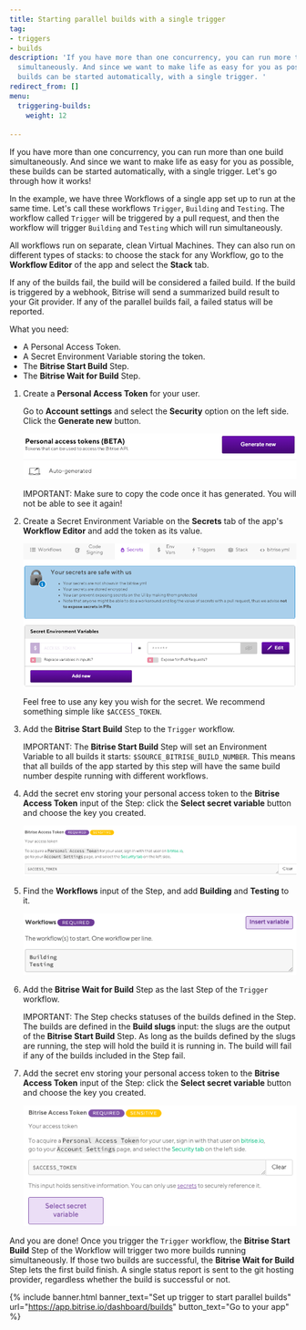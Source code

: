 ```yaml
---
title: Starting parallel builds with a single trigger
tag:
- triggers
- builds
description: 'If you have more than one concurrency, you can run more than one build
  simultaneously. And since we want to make life as easy for you as possible, these
  builds can be started automatically, with a single trigger. '
redirect_from: []
menu:
  triggering-builds:
    weight: 12

---
```

If you have more than one concurrency, you can run more than one build simultaneously. And since we want to make life as easy for you as possible, these builds can be started automatically, with a single trigger. Let's go through how it works!

In the example, we have three Workflows of a single app set up to run at the same time. Let's call these workflows `Trigger`, `Building` and `Testing`. The workflow called `Trigger` will be triggered by a pull request, and then the workflow will trigger `Building` and `Testing` which will run simultaneously.

All workflows run on separate, clean Virtual Machines. They can also run on different types of stacks: to choose the stack for any Workflow, go to the **Workflow Editor** of the app and select the **Stack** tab.

If any of the builds fail, the build will be considered a failed build. If the build is triggered by a webhook, Bitrise will send a summarized build result to your Git provider. If any of the parallel builds fail, a failed status will be reported.

What you need:

* A Personal Access Token.
* A Secret Environment Variable storing the token.
* The **Bitrise Start Build** Step.
* The **Bitrise Wait for Build** Step.

1. Create a **Personal Access Token** for your user.

   Go to **Account settings** and select the **Security** option on the left side. Click the **Generate new** button.

   ![](/img/generate-access-tokens.png)

   IMPORTANT: Make sure to copy the code once it has generated. You will not be able to see it again!
2. Create a Secret Environment Variable on the **Secrets** tab of the app's **Workflow Editor** and add the token as its value.

   ![](/img/access-token-secrets.png)

   Feel free to use any key you wish for the secret. We recommend something simple like `$ACCESS_TOKEN`.
3. Add the **Bitrise Start Build** Step to the `Trigger` workflow.

   IMPORTANT: The **Bitrise Start Build** Step will set an Environment Variable to all builds it starts: `$SOURCE_BITRISE_BUILD_NUMBER`. This means that all builds of the app started by this step will have the same build number despite running with different workflows.
4. Add the secret env storing your personal access token to the **Bitrise Access Token** input of the Step: click the **Select secret variable** button and choose the key you created.

   ![](/img/bitrise-access-token-step.png)
5. Find the **Workflows** input of the Step, and add **Building** and **Testing** to it.

   ![](/img/bitrise-start-build.png)
6. Add the **Bitrise Wait for Build** Step as the last Step of the `Trigger` workflow.

   IMPORTANT: The Step checks statuses of the builds defined in the Step. The builds are defined in the **Build slugs** input: the slugs are the output of the **Bitrise Start Build** Step. As long as the builds defined by the slugs are running, the step will hold the build it is running in. The build will fail if any of the builds included in the Step fail.
7. Add the secret env storing your personal access token to the **Bitrise Access Token** input of the Step: click the **Select secret variable** button and choose the key you created.

   ![](/img/access-token-select-secret-variable.png)

And you are done! Once you trigger the `Trigger` workflow, the **Bitrise Start Build** Step of the Workflow will trigger two more builds running simultaneously. If those two builds are successful, the **Bitrise Wait for Build** Step lets the first build finish. A single status report is sent to the git hosting provider, regardless whether the build is successful or not.

{% include banner.html banner_text="Set up trigger to start parallel builds" url="https://app.bitrise.io/dashboard/builds" button_text="Go to your app" %}